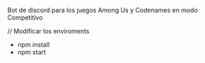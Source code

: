 Bot de discord para los juegos Among Us y Codenames en modo Competitivo


// Modificar los enviroments  

- npm install 
- npm start 